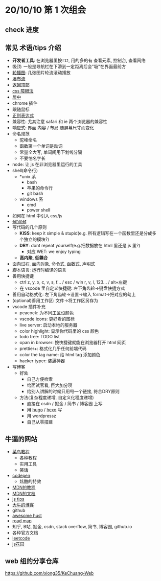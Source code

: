 
# 20/10/10 第 1 次组会

## check 进度

## 常见 术语/tips 介绍

- **开发者工具**: 在浏览器里按`f12`, 用的多的有 查看元素, 控制台, 查看网络
- 吸顶: 一般是导航栏在下滑到一定距离后会"吸"在界面最前方
- [轮播图](https://www.jianshu.com/p/366e374e108d): 几张图片轮流滚动播放
- [瀑布流](https://www.jianshu.com/p/cea62b6868ce)
- [返回顶部](https://blog.csdn.net/qq_38128179/article/details/85161910)
- [css 障眼法](http://www.xiong35.cn/blog1.0/article)
- [居中](http://www.xiong35.cn/blog2.0/articles/blog/104)
- chrome 插件
- 跟随鼠标
- [正则表达式](https://www.runoob.com/regexp/regexp-tutorial.html)
- 兼容性: 尤其注意 safari 和 ie 两个浏览器的兼容性
- 响应式: 界面 内容 / 布局 随屏幕尺寸而变化
- 命名规范
  - 驼峰命名
  - 函数第一个单词是动词
  - 常量全大写, 单词间用下划线分隔
  - 不要怕名字长
- node: 让 js 在非浏览器里运行的工具
- shell(命令行)
  - \*unix 系
    - bash
    - 苹果的命令行
    - git bash
  - windows 系
    - cmd
    - power shell
- 如何在 html 中引入 css/js
- [emmet](https://docs.emmet.io/abbreviations/syntax/)
- 写代码的几个原则
  - **KISS**: keep it simple & stupid(e.g. 所有逻辑写在一个函数里还是分成多个独立的模块?)
  - **DRY**: dont repeat yourself(e.g.把数据放在 html 里还是 js 里?)
    - 对应 WET: we enjoy typing
  - **高内聚, 低耦合**
- 面向过程, 面向对象, 命令式, 函数式, 声明式
- 脚本语言: 运行时编译的语言
- 善用快捷键
  - ctrl z, y, x, c, v, s, f... / esc / win r, v, l, 123... / alt+左键
  - 在 vscode 里自定义快捷键: 左下角齿轮->键盘快捷方式
- 善用自动格式化: 左下角齿轮->设置->输入 format->把对应的勾上
- (optional)善用工作区: 文件->将工作区另存为
- vscode 插件补充
  - peacock: 为不同工区设颜色
  - vscode icons: 更好看的图标
  - live server: 启动本地的服务器
  - color highlight: 显示你代码里的 css 颜色
  - todo tree: TODO list
  - opan in browser: 按快捷键就能在浏览器打开 html 网页
  - prettier+: 格式化几乎任何前端代码
  - color the tag name: 给 html tag 添加颜色
  - hacker typer: 装逼神器
- 写博客
  - 好处
    - 自己方便检索
    - 给面试官看, 巨大加分项
    - 给别人讲解的时候只用甩一个链接, 符合DRY原则
  - 方法(复杂程度递增, 自定义化程度递增)
    - 直接在 csdn / 掘金 / 简书 / 博客园 上写
    - 用 [hugo](https://zhuanlan.zhihu.com/p/126298572) / [hexo](https://www.jianshu.com/p/c7397489757c) 写
    - 用 wordpressz
    - 自己从零搭建

## 牛逼的网站

- [菜鸟教程](https://www.runoob.com/)
  - 各种教程
  - 实用工具
  - 笑话
- [codepen](https://codepen.io/trending)
  - 炫酷的特效
- [MDN的教程](https://developer.mozilla.org/zh-CN/docs/Web/Tutorials)
- [MDN的文档](https://developer.mozilla.org/zh-CN/)
- [js tips](https://www.jstips.co/)
- [大牛的博客](https://www.cnblogs.com/coco1s/p/12290076.html)
- github
- [awesome hust](https://github.com/recolic/awesome-hust)
- [road map](https://github.com/kamranahmedse/developer-roadmap)
- 知乎, B站, 掘金, csdn, stack overflow, 简书, 博客园, github.io
- 各种官方文档
- [leetcode](https://leetcode-cn.com/problemset/all/)
- [js花园](http://bonsaiden.github.io/JavaScript-Garden/zh/)

## web 组的分享仓库

https://github.com/xiong35/KeChuang-Web
